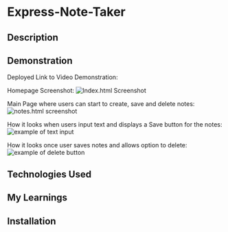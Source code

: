 # Express-Note-Taker

## Description

## Demonstration

Deployed Link to Video Demonstration: 

Homepage Screenshot: 
![Index.html Screenshot]("./Assets/indexHtmlScreenshot.JPG")

Main Page where users can start to create, save and delete notes:
![notes.html screenshot]("./Assets/notesHtmlScreenshot.JPG")

How it looks when users input text and displays a Save button for the notes:
![example of text input]("./Assets/notesHtmlTextInput.JPG")

How it looks once user saves notes and allows option to delete:
![example of delete button]("./Assets/displayDeleteButton.JPG")
## Technologies Used

## My Learnings

## Installation
